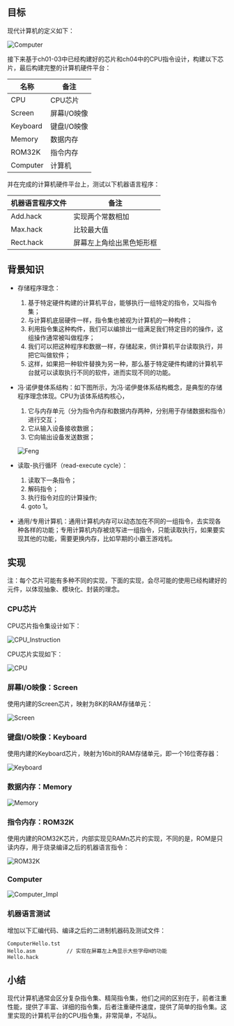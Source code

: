 

## 目标

现代计算机的定义如下：

![Computer](/img/ch05_Computer.png)

接下来基于ch01-03中已经构建好的芯片和ch04中的CPU指令设计，构建以下芯片，最后构建完整的计算机硬件平台：

| 名称  | 备注 |
| ----- | ----- |
| CPU | CPU芯片 |
| Screen | 屏幕I/O映像 |
| Keyboard | 键盘I/O映像 |
| Memory | 数据内存 |
| ROM32K | 指令内存 |
| Computer | 计算机 |


并在完成的计算机硬件平台上，测试以下机器语言程序：

| 机器语言程序文件  | 备注 |
| ----- | ----- |
| Add.hack | 实现两个常数相加 |
| Max.hack | 比较最大值 |
| Rect.hack | 屏幕左上角绘出黑色矩形框 |


## 背景知识

+ 存储程序理念：
	1. 基于特定硬件构建的计算机平台，能够执行一组特定的指令，又叫指令集；
	2. 与计算机底层硬件一样，指令集也被视为计算机的一种构件；
	3. 利用指令集这种构件，我们可以编排出一组满足我们特定目的的操作，这组操作通常被叫做程序；
	4. 我们可以把这种程序和数据一样，存储起来，供计算机平台读取执行，并把它叫做软件；
	5. 这样，如果把一种软件替换为另一种，那么基于特定硬件构建的计算机平台就可以读取执行不同的软件，进而实现不同的功能。

+ 冯·诺伊曼体系结构：如下图所示，为冯·诺伊曼体系结构概念，是典型的存储程序理念体现。CPU为该体系结构核心，
	1. 它与内存单元（分为指令内存和数据内存两种，分别用于存储数据和指令）进行交互；
	2. 它从输入设备接收数据；
	3. 它向输出设备发送数据；

	![Feng](/img/ch05_Feng.png)
	
+ 读取-执行循环（read-execute cycle）：
	1. 读取下一条指令；
	2. 解码指令；
	3. 执行指令对应的计算操作;
	4. goto 1。

+ 通用/专用计算机：通用计算机内存可以动态加在不同的一组指令，去实现各种各样的功能；专用计算机内存被烧写进一组指令，只能读取执行，如果要实现其他的功能，需要更换内存，比如早期的小霸王游戏机。


## 实现

注：每个芯片可能有多种不同的实现，下面的实现，会尽可能的使用已经构建好的元件，以体现抽象、模块化、封装的理念。

### CPU芯片

CPU芯片指令集设计如下：

![CPU_Instruction](/img/ch05_CPU_Instruction.png)

CPU芯片实现如下：

![CPU](/img/ch05_CPU.png)

### 屏幕I/O映像：Screen

使用内建的Screen芯片，映射为8K的RAM存储单元：

![Screen](/img/ch05_Screen.png)

### 键盘I/O映像：Keyboard

使用内建的Keyboard芯片，映射为16bit的RAM存储单元，即一个16位寄存器：

![Keyboard](/img/ch05_Keyboard.png)

### 数据内存：Memory

![Memory](/img/ch05_Memory.png)

### 指令内存：ROM32K

使用内建的ROM32K芯片，内部实现见RAMn芯片的实现，不同的是，ROM是只读内存，用于烧录编译之后的机器语言指令：

![ROM32K](/img/ch05_ROM32K.png)

### Computer

![Computer_Impl](/img/ch05_Computer_Impl.png)

### 机器语言测试

增加以下汇编代码、编译之后的二进制机器码及测试文件：

```
ComputerHello.tst
Hello.asm          // 实现在屏幕左上角显示大些字母H的功能
Hello.hack
```


## 小结

现代计算机通常会区分复杂指令集、精简指令集，他们之间的区别在于，前者注重性能，提供了丰富、详细的指令集，后者注重硬件速度，提供了简单的指令集。这里实现的计算机平台的CPU指令集，非常简单，不站队。

	